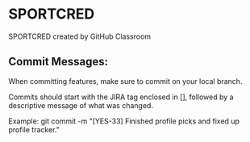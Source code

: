 # SPORTCRED
SPORTCRED created by GitHub Classroom

## Commit Messages: ##
When committing features, make sure to commit on your local branch.

Commits should start with the JIRA tag enclosed in [], followed by a descriptive message of what was changed.

Example: git commit -m "[YES-33] Finished profile picks and fixed up profile tracker."
